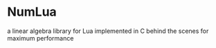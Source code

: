 # NumLua
a linear algebra library for Lua implemented in C behind the scenes for maximum performance
